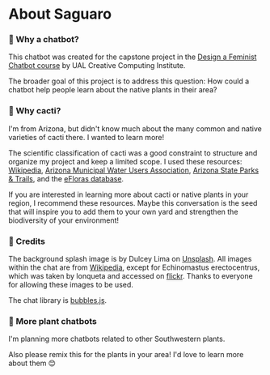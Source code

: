 About Saguaro
=============

### 🌵 Why a chatbot?

This chatbot was created for the capstone project in the [Design a Feminist Chatbot course](https://www.futurelearn.com/courses/designing-a-feminist-chatbot) by UAL Creative Computing Institute.

The broader goal of this project is to address this question: How could a chatbot help people learn about the native plants in their area?

### 🌵 Why cacti?

I'm from Arizona, but didn't know much about the many common and native varieties of cacti there. I wanted to learn more!

The scientific classification of cacti was a good constraint to structure and organize my project and keep a limited scope. I used these resources: [Wikipedia](https://en.wikipedia.org/), [Arizona Municipal Water Users Association](http://www.amwua.org/what-you-can-do/landscape-and-garden), [Arizona State Parks & Trails](https://azstateparks.com/), and the [eFloras database](http://www.efloras.org/index.aspx).

If you are interested in learning more about cacti or native plants in your region, I recommend these resources. Maybe this conversation is the seed that will inspire you to add them to your own yard and strengthen the biodiversity of your environment!

### 🌵 Credits

The background splash image is by Dulcey Lima on [Unsplash](https://unsplash.com/photos/Md-rgK-zwgU). All images within the chat are from [Wikipedia](https://en.wikipedia.org/wiki/Cactus), except for Echinomastus erectocentrus, which was taken by lonqueta and accessed on [flickr](https://www.flickr.com/photos/lonqueta/5681560518). Thanks to everyone for allowing these images to be used.

The chat library is [bubbles.js](https://dmitrizzle.github.io/chat-bubble/).

### 🌵 More plant chatbots

I'm planning more chatbots related to other Southwestern plants.

Also please remix this for the plants in your area! I'd love to learn more about them 😊
